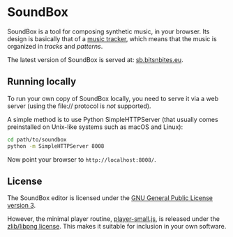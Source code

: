 # SoundBox

SoundBox is a tool for composing synthetic music, in your browser. Its design
is basically that of a
[music tracker](https://en.wikipedia.org/wiki/Music_tracker), which means that
the music is organized in *tracks* and *patterns*.

The latest version of SoundBox is served at:
[sb.bitsnbites.eu](http://sb.bitsnbites.eu).

## Running locally

To run your own copy of SoundBox locally, you need to serve it via a web server
(using the file:// protocol is *not* supported).

A simple method is to use Python SimpleHTTPServer (that usually comes
preinstalled on Unix-like systems such as macOS and Linux):

```bash
cd path/to/soundbox
python -m SimpleHTTPServer 8008
```

Now point your browser to `http://localhost:8008/`.

## License

The SoundBox editor is licensed under the
[GNU General Public License version 3](gpl.txt).

However, the minimal player routine, [player-small.js](player-small.js), is
released under the [zlib/libpng license](https://opensource.org/licenses/Zlib).
This makes it suitable for inclusion in your own software.

